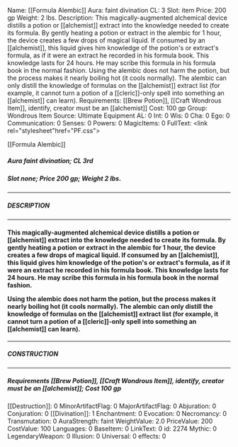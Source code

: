 Name: [[Formula Alembic]]
Aura: faint divination
CL: 3
Slot: item
Price: 200 gp
Weight: 2 lbs.
Description: This magically-augmented alchemical device distills a potion or [[alchemist]] extract into the knowledge needed to create its formula. By gently heating a potion or extract in the alembic for 1 hour, the device creates a few drops of magical liquid. If consumed by an [[alchemist]], this liquid gives him knowledge of the potion's or extract's formula, as if it were an extract he recorded in his formula book. This knowledge lasts for 24 hours. He may scribe this formula in his formula book in the normal fashion. Using the alembic does not harm the potion, but the process makes it nearly boiling hot (it cools normally). The alembic can only distill the knowledge of formulas on the [[alchemist]] extract list (for example, it cannot turn a potion of a [[cleric]]-only spell into something an [[alchemist]] can learn).
Requirements: [[Brew Potion]], [[Craft Wondrous Item]], identify, creator must be an [[alchemist]]
Cost: 100 gp
Group: Wondrous Item
Source: Ultimate Equipment
AL: 0
Int: 0
Wis: 0
Cha: 0
Ego: 0
Communication: 0
Senses: 0
Powers: 0
MagicItems: 0
FullText: <link rel="stylesheet"href="PF.css"><div class="heading"><p class="alignleft">[[Formula Alembic]]</p><div style="clear: both;"></div></div><div><h5><b>Aura </b>faint divination; <b>CL </b>3rd</h5><h5><b>Slot </b>none; <b>Price </b>200 gp; <b>Weight </b>2 lbs.</h5></div><hr/><div><h5><b>DESCRIPTION</b></h5></div><hr/><div><h4><p>This magically-augmented alchemical device distills a potion or [[alchemist]] extract into the knowledge needed to create its formula. By gently heating a potion or extract in the alembic for 1 hour, the device creates a few drops of magical liquid. If consumed by an [[alchemist]], this liquid gives him knowledge of the potion's or extract's formula, as if it were an extract he recorded in his formula book. This knowledge lasts for 24 hours. He may scribe this formula in his formula book in the normal fashion. </p><p>Using the alembic does not harm the potion, but the process makes it nearly boiling hot (it cools normally). The alembic can only distill the knowledge of formulas on the [[alchemist]] extract list (for example, it cannot turn a potion of a [[cleric]]-only spell into something an [[alchemist]] can learn).</p></h4></div><hr/><div><h5><b>CONSTRUCTION</b></h5></div><hr/><div><h5><b>Requirements </b>[[Brew Potion]], [[Craft Wondrous Item]], <i>identify</i>, creator must be an [[alchemist]]; <b>Cost </b>100 gp</h5></div>
[[Destruction]]: 0
MinorArtifactFlag: 0
MajorArtifactFlag: 0
Abjuration: 0
Conjuration: 0
[[Divination]]: 1
Enchantment: 0
Evocation: 0
Necromancy: 0
Transmutation: 0
AuraStrength: faint
WeightValue: 2.0
PriceValue: 200
CostValue: 100
Languages: 0
BaseItem: 0
LinkText: 0
id: 2274
Mythic: 0
LegendaryWeapon: 0
Illusion: 0
Universal: 0
effects: 0
